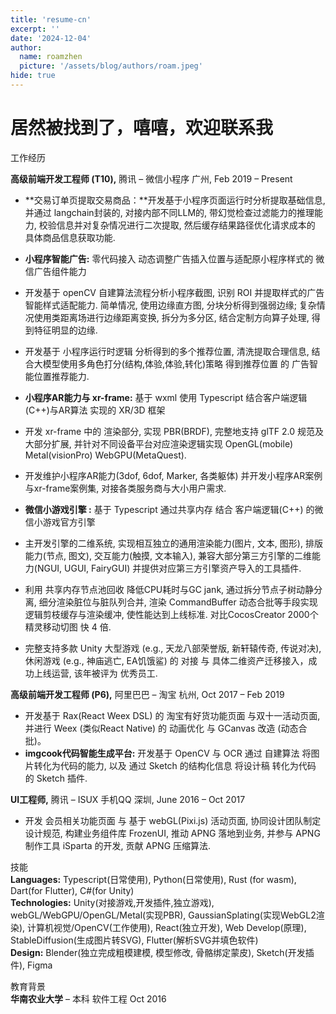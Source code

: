 ```yaml
---
title: 'resume-cn'
excerpt: ''
date: '2024-12-04'
author:
  name: roamzhen
  picture: '/assets/blog/authors/roam.jpeg'
hide: true
---
```


# 居然被找到了，嘻嘻，欢迎联系我

工作经历

**高级前端开发工程师 (T10),**  腾讯 – 微信小程序	 广州,  Feb 2019 – Present

* **交易订单页提取交易商品：**开发基于小程序页面运行时分析提取基础信息,  并通过 langchain封装的, 对接内部不同LLM的, 带幻觉检查过滤能力的推理能力, 校验信息并对复杂情况进行二次提取,  然后缓存结果路径优化请求成本的 具体商品信息获取功能.

* **小程序智能广告:**  零代码接入 动态调整广告插入位置与适配原小程序样式的 微信广告组件能力  
* 开发基于 openCV 自建算法流程分析小程序截图, 识别 ROI 并提取样式的广告智能样式适配能力. 简单情况, 使用边缘直方图, 分块分析得到强弱边缘; 复杂情况使用类距离场进行边缘距离变换, 拆分为多分区, 结合定制方向算子处理, 得到特征明显的边缘.  
* 开发基于 小程序运行时逻辑 分析得到的多个推荐位置, 清洗提取合理信息,  结合大模型使用多角色打分(结构,体验,体验,转化)策略 得到推荐位置 的 广告智能位置推荐能力.

* **小程序AR能力与 xr-frame:**  基于 wxml 使用 Typescript 结合客户端逻辑(C++)与AR算法 实现的 XR/3D 框架  
* 开发  xr-frame 中的 渲染部分, 实现 PBR(BRDF), 完整地支持 glTF 2.0 规范及大部分扩展, 并针对不同设备平台对应渲染逻辑实现 OpenGL(mobile) Metal(visionPro) WebGPU(MetaQuest).  
* 开发维护小程序AR能力(3dof, 6dof, Marker, 各类躯体) 并开发小程序AR案例与xr-frame案例集, 对接各类服务商与大小用户需求. 

* **微信小游戏引擎 :**  基于 Typescript 通过共享内存 结合 客户端逻辑(C++)  的微信小游戏官方引擎  
* 主开发引擎的二维系统, 实现相互独立的通用渲染能力(图片, 文本, 图形), 排版能力(节点, 图文), 交互能力(触摸, 文本输入),  兼容大部分第三方引擎的二维能力(NGUI, UGUI, FairyGUI) 并提供对应第三方引擎资产导入的工具插件.	  
* 利用 共享内存节点池回收 降低CPU耗时与GC jank, 通过拆分节点子树动静分离, 细分渲染脏位与脏队列合并, 渲染 CommandBuffer 动态合批等手段实现逻辑剪枝缓存与渲染缓冲, 使性能达到上线标准.  对比CocosCreator 2000个精灵移动切图 快 4 倍.  
* 完整支持多款 Unity 大型游戏 (e.g., 天龙八部荣誉版, 新轩辕传奇, 传说对决), 休闲游戏 (e.g., 神庙逃亡, EA饥饿鲨) 的 对接 与 具体二维资产迁移接入，成功上线运营,  该年被评为 优秀员工.

**高级前端开发工程师 (P6),**  阿里巴巴 – 淘宝	杭州,  Oct 2017 – Feb 2019

* 开发基于 Rax(React Weex DSL) 的 淘宝有好货功能页面 与双十一活动页面, 并进行  Weex (类似React Native) 的 动画优化 与 GCanvas 改造 (动态合批)。  
* **imgcook代码智能生成平台:**  开发基于 OpenCV 与 OCR 通过 自建算法 将图片转化为代码的能力, 以及 通过 Sketch 的结构化信息 将设计稿 转化为代码 的 Sketch 插件.

**UI工程师,**  腾讯 – ISUX 手机QQ	深圳,  June 2016 – Oct 2017

* 开发 会员相关功能页面 与 基于 webGL(Pixi.js) 活动页面, 协同设计团队制定设计规范, 构建业务组件库 FrozenUI, 推动 APNG 落地到业务, 并参与 APNG 制作工具 iSparta 的开发, 贡献 APNG 压缩算法.

技能  
**Languages:** Typescript(日常使用), Python(日常使用), Rust (for wasm), Dart(for Flutter), C\#(for Unity)   
**Technologies:** Unity(对接游戏,开发插件,独立游戏), webGL/WebGPU/OpenGL/Metal(实现PBR), GaussianSplating(实现WebGL2渲染), 计算机视觉/OpenCV(工作使用), React(独立开发),  Web Develop(原理),  StableDiffusion(生成图片转SVG), Flutter(解析SVG并填色软件)  
**Design:** Blender(独立完成粗模建模, 模型修改, 骨骼绑定蒙皮), Sketch(开发插件), Figma

教育背景  
**华南农业大学** – 本科 软件工程	 Oct 2016